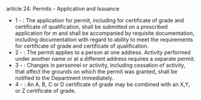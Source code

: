 article 24: Permits - Application and Issuance 

<ul>
			<li>1 - : The application for permit, including for certificate of grade and certificate of qualification, shall be submitted on a prescribed application for m and shall be accompanied by requisite documentation, including documentation with regard to ability to meet the requirements for certificate of grade and certificate of qualification. <ul>
			</ul></li>			<li>2 - : The permit applies to a person at one address. Activity performed under another name or at a different address requires a separate permit. <ul>
			</ul></li>			<li>3 - : Changes in personnel or activity, including cessation of activity, that affect the grounds on which the permit was granted, shall be notified to the Department immediately. <ul>
			</ul></li>			<li>4 - : An A, B, C or D certificate of grade may be combined with an X,Y, or Z certificate of grade.<ul>
			</ul></li></ul>